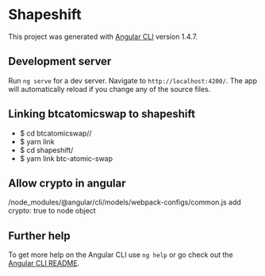 # Shapeshift

This project was generated with [Angular CLI](https://github.com/angular/angular-cli) version 1.4.7.

## Development server

Run `ng serve` for a dev server. Navigate to `http://localhost:4200/`. The app will automatically reload if you change any of the source files.

## Linking btcatomicswap to shapeshift

* $ cd btcatomicswap//
* $ yarn link
* $ cd shapeshift/
* $ yarn link btc-atomic-swap

## Allow crypto in angular
/node_modules/@angular/cli/models/webpack-configs/common.js
add crypto: true to node object

## Further help

To get more help on the Angular CLI use `ng help` or go check out the [Angular CLI README](https://github.com/angular/angular-cli/blob/master/README.md).

